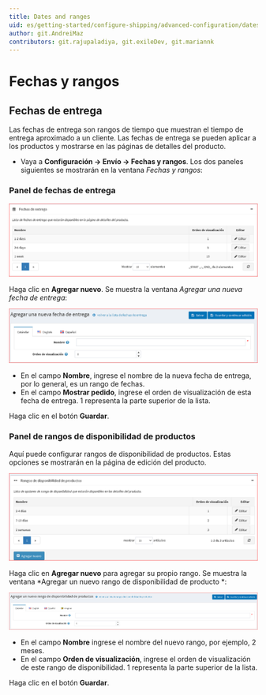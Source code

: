 ```yaml
---
title: Dates and ranges
uid: es/getting-started/configure-shipping/advanced-configuration/dates-and-ranges
author: git.AndreiMaz
contributors: git.rajupaladiya, git.exileDev, git.mariannk
---
```


# Fechas y rangos

## Fechas de entrega

Las fechas de entrega son rangos de tiempo que muestran el tiempo de entrega aproximado a un cliente. Las fechas de entrega se pueden aplicar a los productos y mostrarse en las páginas de detalles del producto.

* Vaya a **Configuración → Envío → Fechas y rangos**. Los dos paneles siguientes se mostrarán en la ventana *Fechas y rangos*:

### Panel de fechas de entrega

![Delivery dates](_static/dates-and-ranges/delivery-dates.png)

Haga clic en **Agregar nuevo**. Se muestra la ventana *Agregar una nueva fecha de entrega*:

![Add new](_static/dates-and-ranges/delivery-dates-add-new.png)

* En el campo **Nombre**, ingrese el nombre de la nueva fecha de entrega, por lo general, es un rango de fechas.
* En el campo **Mostrar pedido**, ingrese el orden de visualización de esta fecha de entrega. 1 representa la parte superior de la lista.

Haga clic en el botón **Guardar**.

### Panel de rangos de disponibilidad de productos

Aquí puede configurar rangos de disponibilidad de productos. Estas opciones se mostrarán en la página de edición del producto.

![Availability ranges](_static/dates-and-ranges/avialability-ranges.png)

Haga clic en **Agregar nuevo** para agregar su propio rango. Se muestra la ventana *Agregar un nuevo rango de disponibilidad de producto *:

![Add new availability ranges](_static/dates-and-ranges/avialability-ranges-add-new.png)

* En el campo **Nombre** ingrese el nombre del nuevo rango, por ejemplo, 2 meses.
* En el campo **Orden de visualización**, ingrese el orden de visualización de este rango de disponibilidad. 1 representa la parte superior de la lista.

Haga clic en el botón **Guardar**.